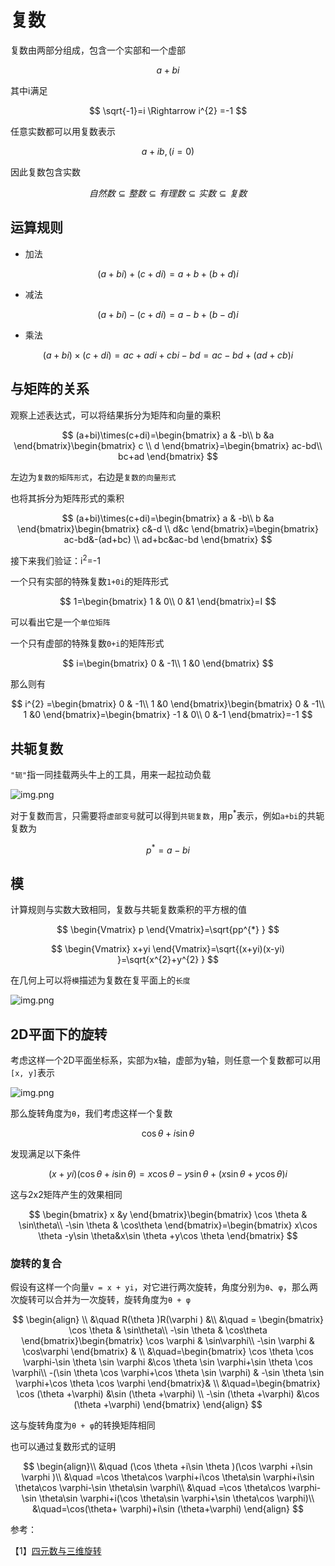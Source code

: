 # 复数

复数由两部分组成，包含一个实部和一个虚部

$$
a+bi
$$

其中i满足

$$
\sqrt{-1}=i \Rightarrow i^{2}  =-1
$$

任意实数都可以用复数表示

$$
a+ib,(i=0)
$$

因此复数包含实数

$$
自然数\subseteq 整数\subseteq 有理数\subseteq 实数\subseteq 复数
$$

## 运算规则

- 加法

$$
(a+bi)+(c+di)=a+b+(b+d)i
$$

- 减法

$$
(a+bi)-(c+di)=a-b+(b-d)i
$$

- 乘法

$$
(a+bi)\times(c+di)=ac+adi+cbi-bd=ac-bd+(ad+cb)i
$$

## 与矩阵的关系

观察上述表达式，可以将结果拆分为矩阵和向量的乘积

$$
(a+bi)\times(c+di)=\begin{bmatrix}
a & -b\\
b &a
\end{bmatrix}\begin{bmatrix}
c \\
d
\end{bmatrix}=\begin{bmatrix}
ac-bd\\
bc+ad
\end{bmatrix}
$$

左边为`复数的矩阵形式`，右边是`复数的向量形式`

也将其拆分为矩阵形式的乘积

$$
(a+bi)\times(c+di)=\begin{bmatrix}
a & -b\\
b &a
\end{bmatrix}\begin{bmatrix}
c&-d \\
d&c
\end{bmatrix}=\begin{bmatrix}
ac-bd&-(ad+bc) \\
ad+bc&ac-bd
\end{bmatrix}
$$

接下来我们验证：i<sup>2</sup>=-1

一个只有实部的特殊复数`1+0i`的矩阵形式

$$
1=\begin{bmatrix}
1 & 0\\
0 &1
\end{bmatrix}=I
$$

可以看出它是一个`单位矩阵`

一个只有虚部的特殊复数`0+i`的矩阵形式

$$
i=\begin{bmatrix}
0 & -1\\
1 &0
\end{bmatrix}
$$

那么则有

$$
i^{2} =\begin{bmatrix}
0 & -1\\
1 &0
\end{bmatrix}\begin{bmatrix}
0 & -1\\
1 &0
\end{bmatrix}=\begin{bmatrix}
-1 & 0\\
0 &-1
\end{bmatrix}=-1
$$

## 共轭复数

`"轭"`指一同挂载两头牛上的工具，用来一起拉动负载

![img.png](/imgs/computes-course/complex.jpeg)

对于复数而言，只需要将`虚部变号`就可以得到`共轭复数`，用p<sup>\*</sup>表示，例如`a+bi`的共轭复数为

$$
p^{*} =a-bi
$$

## 模

计算规则与实数大致相同，复数与共轭复数乘积的平方根的值

$$
\begin{Vmatrix}
p
\end{Vmatrix}=\sqrt{pp^{*} }
$$

$$
\begin{Vmatrix}
x+yi
\end{Vmatrix}=\sqrt{(x+yi)(x-yi) }=\sqrt{x^{2}+y^{2} }
$$

在几何上可以将`模`描述为复数在复平面上的`长度`

![img.png](/imgs/computes-course/complex-2.png)

## 2D平面下的旋转

考虑这样一个2D平面坐标系，实部为x轴，虚部为y轴，则任意一个复数都可以用`[x, y]`表示

![img.png](/imgs/computes-course/complex-1.png)

那么旋转角度为`θ`，我们考虑这样一个复数

$$
\cos \theta+i\sin \theta
$$

发现满足以下条件

$$
(x+yi)(\cos \theta+i\sin \theta)=x\cos \theta -y\sin \theta+(x\sin \theta +y\cos \theta)i
$$

这与2x2矩阵产生的效果相同

$$
\begin{bmatrix}
x &y
\end{bmatrix}\begin{bmatrix}
\cos \theta   & \sin\theta\\
-\sin \theta   & \cos\theta
\end{bmatrix}=\begin{bmatrix}
x\cos \theta -y\sin \theta&x\sin \theta +y\cos \theta
\end{bmatrix}
$$

### 旋转的复合

假设有这样一个向量`v = x + yi`，对它进行两次旋转，角度分别为`θ`、`φ`，那么两次旋转可以合并为一次旋转，旋转角度为`θ + φ`

$$
\begin{align}
\\
&\quad R(\theta )R(\varphi ) &\\
&\quad = \begin{bmatrix}
\cos \theta   & \sin\theta\\
-\sin \theta   & \cos\theta
\end{bmatrix}\begin{bmatrix}
\cos \varphi   & \sin\varphi\\
-\sin \varphi   & \cos\varphi
\end{bmatrix} &  \\
&\quad=\begin{bmatrix}
\cos \theta \cos \varphi-\sin \theta \sin \varphi  &\cos \theta \sin \varphi+\sin \theta \cos \varphi\\
-(\sin \theta \cos \varphi+\cos \theta \sin \varphi)   & -\sin \theta \sin \varphi+\cos \theta \cos \varphi
\end{bmatrix}&  \\
&\quad=\begin{bmatrix}
\cos (\theta +\varphi) &\sin (\theta +\varphi) \\
-\sin (\theta +\varphi) &\cos (\theta +\varphi)
\end{bmatrix}
\end{align}
$$

这与旋转角度为`θ + φ`的转换矩阵相同

也可以通过复数形式的证明

$$
\begin{align}\\
&\quad
(\cos \theta +i\sin \theta )(\cos \varphi +i\sin \varphi )\\
&\quad =\cos \theta\cos \varphi+i\cos \theta\sin \varphi+i\sin \theta\cos \varphi-\sin \theta\sin \varphi\\
&\quad =\cos \theta\cos \varphi-\sin \theta\sin \varphi+i(\cos \theta\sin \varphi+\sin \theta\cos \varphi)\\
&\quad=\cos(\theta+ \varphi)+i\sin (\theta+\varphi)
\end{align}
$$

参考：

【1】[四元数与三维旋转](krasjet.github.io/quaternion/)
